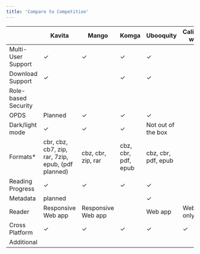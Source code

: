 ```yaml
---
title: 'Compare to Competition'
---
```


| | Kavita | Mango | Komga | Ubooquity | Calibre-web |
|  ------ | ------ | ------ | ------ | ------ | ------ |
| Multi-User Support | ✓ | ✓ | ✓ | ✓ | |
| Download Support |✓ | | ✓|✓ | |
| Role-based Security| | | | |
| OPDS  | Planned | ✓ | ✓ | ✓ | |
| Dark/light mode | ✓ | ✓ | ✓ | Not out of the box| |
| Formats* | cbr, cbz, cb7, zip, rar, 7zip, epub, (pdf planned) | cbz, cbr, zip, rar | cbz, cbr, pdf, epub | cbz, cbr, pdf, epub | |
| Reading Progress | ✓ | ✓ | ✓ | ✓ | |
| Metadata | planned |  | |✓ | |
| Reader| Responsive Web app | Responsive Web app | | Web app | Web only |
| Cross Platform | ✓ | ✓ | ✓ | ✓ |✓ |
| Additional | | | | 